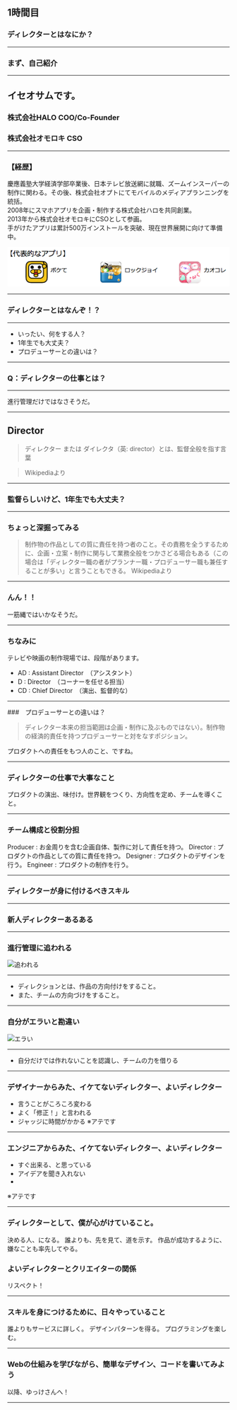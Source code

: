 ## 1時間目
### ディレクターとはなにか？

---

### まず、自己紹介

---

## イセオサムです。
### 株式会社HALO COO/Co-Founder
### 株式会社オモロキ CSO

---

### 【経歴】  <br />
慶應義塾大学経済学部卒業後、日本テレビ放送網に就職、ズームインスーパーの制作に関わる。その後、株式会社オプトにてモバイルのメディアプランニングを統括。  <br />
2008年にスマホアプリを企画・制作する株式会社ハロを共同創業。  <br />
2013年から株式会社オモロキにCSOとして参画。  <br />
手がけたアプリは累計500万インストールを突破、現在世界展開に向けて準備中。  <br />

![おっさむのアプリ](images/appossam.jpg)


---

### ディレクターとはなんぞ！？

---

- いったい、何をする人？
- 1年生でも大丈夫？
- プロデューサーとの違いは？

---

### Q：ディレクターの仕事とは？

---

進行管理だけではなさそうだ。

---

## Director

> ディレクター または ダイレクタ（英: director）とは、監督全般を指す言葉

>Wikipediaより

---

### 監督らしいけど、1年生でも大丈夫？

---

### ちょっと深掘ってみる

> 制作物の作品としての質に責任を持つ者のこと。その責務を全うするために、企画・立案・制作に関与して業務全般をつかさどる場合もある（この場合は「ディレクター職の者がプランナー職・プロデューサー職も兼任することが多い」と言うこともできる。
>Wikipediaより

---

### んん！！
一筋縄ではいかなそうだ。

---

### ちなみに
テレビや映画の制作現場では、段階があります。

- AD : Assistant Director　（アシスタント）
- D : Director　（コーナーを任せる担当）
- CD : Chief Director　（演出、監督的な）

---

###　プロデューサーとの違いは？
> ディレクター本来の担当範囲は企画・制作に及ぶものではない）。制作物の経済的責任を持つプロデューサーと対をなすポジション。

プロダクトへの責任をもつ人のこと、ですね。

---

### ディレクターの仕事で大事なこと

プロダクトの演出、味付け。世界観をつくり、方向性を定め、チームを導くこと。

---

### チーム構成と役割分担

Producer : お金周りを含む企画自体、製作に対して責任を持つ。
Director : プロダクトの作品としての質に責任を持つ。
Designer : プロダクトのデザインを行う。
Engineer : プロダクトの制作を行う。

---

### ディレクターが身に付けるべきスキル

---

### 新人ディレクターあるある

---

### 進行管理に追われる

![追われる](images/  )

---

- ディレクションとは、作品の方向付けをすること。
- また、チームの方向づけをすること。

---

### 自分がエラいと勘違い

![エラい](images/  )

---

- 自分だけでは作れないことを認識し、チームの力を借りる

---

### デザイナーからみた、イケてないディレクター、よいディレクター

- 言うことがころころ変わる
- よく「修正！」と言われる
- ジャッジに時間がかかる
※アテです

---

### エンジニアからみた、イケてないディレクター、よいディレクター

- すぐ出来る、と思っている
- アイデアを聞き入れない
- 
※アテです


---

### ディレクターとして、僕が心がけていること。

決める人、になる。
誰よりも、先を見て、道を示す。
作品が成功するように、嫌なことも率先してやる。


### よいディレクターとクリエイターの関係

リスペクト！

---

### スキルを身につけるために、日々やっていること

誰よりもサービスに詳しく。
デザインパターンを得る。
プログラミングを楽しむ。

---

### Webの仕組みを学びながら、簡単なデザイン、コードを書いてみよう

以降、ゆっけさんへ！

---
